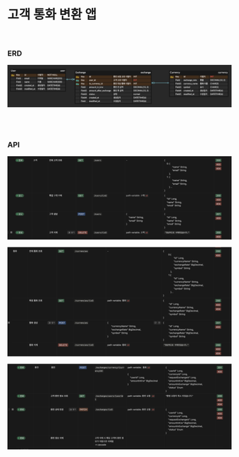 

# 고객 통화 변환 앱



<br/>

### ERD

![](./img/ERD.png)


<br/>
<br/>


### API

![](./img/api1.png)

![](./img/api2.png)

![](./img/api4.png)
